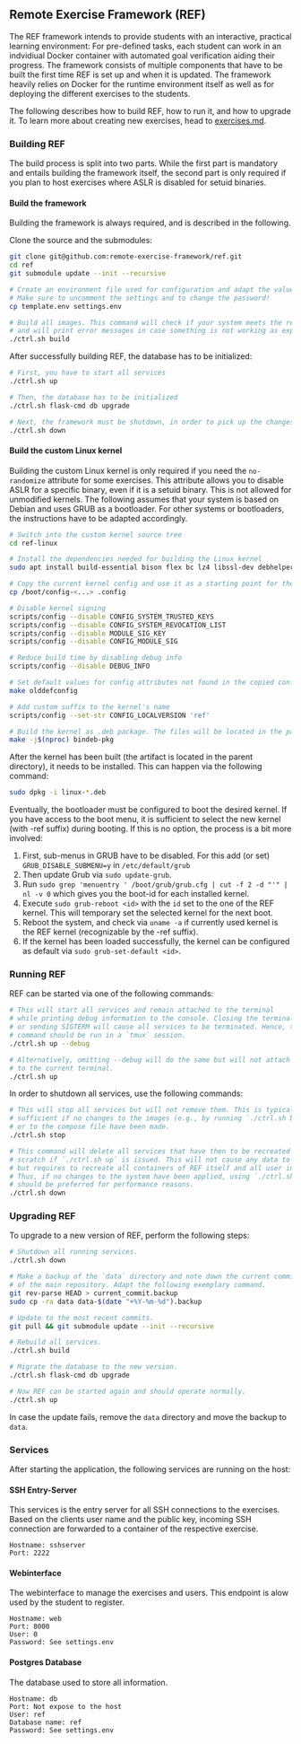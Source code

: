 ## Remote Exercise Framework (REF)
The REF framework intends to provide students with an interactive, practical learning environment: For pre-defined tasks, each student can work in an indvidiual Docker container with automated goal verification aiding their progress.
The framework consists of multiple components that have to be built the first time REF is set up and when it is updated. The framework heavily relies on Docker for the runtime environment itself as well as for deploying the different exercises to the students.

The following describes how to build REF, how to run it, and how to upgrade it. To learn more about creating new exercises, head to [exercises.md](./EXERCISES.md).

### Building REF
The build process is split into two parts. While the first part is mandatory and entails building the framework itself, the second part is only required if you plan to host exercises where ASLR is disabled for setuid binaries.

#### Build the framework
Building the framework is always required, and is described in the following.

Clone the source and the submodules:
```bash
git clone git@github.com:remote-exercise-framework/ref.git
cd ref
git submodule update --init --recursive

# Create an environment file used for configuration and adapt the values in settings.env.
# Make sure to uncomment the settings and to change the password!
cp template.env settings.env

# Build all images. This command will check if your system meets the requirements
# and will print error messages in case something is not working as expected.
./ctrl.sh build
```

After successfully building REF, the database has to be initialized:
```bash
# First, you have to start all services
./ctrl.sh up

# Then, the database has to be initialized
./ctrl.sh flask-cmd db upgrade

# Next, the framework must be shutdown, in order to pick up the changes applied to the db.
./ctrl.sh down
```


#### Build the custom Linux kernel
Building the custom Linux kernel is only required if you need the `no-randomize` attribute for some exercises. This attribute allows you to disable ASLR for a specific binary, even if it is a setuid binary. This is not allowed for unmodified kernels. The following assumes that your system is based on Debian and uses GRUB as a bootloader. For other systems or bootloaders, the instructions have to be adapted accordingly.

```bash
# Switch into the custom kernel source tree
cd ref-linux

# Install the dependencies needed for building the Linux kernel
sudo apt install build-essential bison flex bc lz4 libssl-dev debhelper libelf-dev pahole

# Copy the current kernel config and use it as a starting point for the new kernel.
cp /boot/config-<...> .config

# Disable kernel signing
scripts/config --disable CONFIG_SYSTEM_TRUSTED_KEYS
scripts/config --disable CONFIG_SYSTEM_REVOCATION_LIST
scripts/config --disable MODULE_SIG_KEY
scripts/config --disable CONFIG_MODULE_SIG

# Reduce build time by disabling debug info
scripts/config --disable DEBUG_INFO

# Set default values for config attributes not found in the copied config.
make olddefconfig

# Add custom suffix to the kernel's name
scripts/config --set-str CONFIG_LOCALVERSION 'ref'

# Build the kernel as .deb package. The files will be located in the parent directory.
make -j$(nproc) bindeb-pkg
```

After the kernel has been built (the artifact is located in the parent directory), it needs to be installed. This can happen via the following command:
```bash
sudo dpkg -i linux-*.deb
```

Eventually, the bootloader must be configured to boot the desired kernel. If you have access to the boot menu, it is sufficient to select the new kernel (with -ref suffix) during booting. If this is no option, the process is a bit more involved:
1. First, sub-menus in GRUB have to be disabled. For this add (or set) `GRUB_DISABLE_SUBMENU=y` in `/etc/default/grub`
2. Then update Grub via `sudo update-grub`.
3. Run `sudo grep 'menuentry ' /boot/grub/grub.cfg | cut -f 2 -d "'" | nl -v 0` which gives you the boot-id for each installed kernel.
4. Execute `sudo grub-reboot <id>` with the `id` set to the one of the REF kernel. This will temporary set the selected kernel for the next boot.
5. Reboot the system, and check via `uname -a` if currently used kernel is the REF kernel (recognizable by the -ref suffix).
6. If the kernel has been loaded successfully, the kernel can be configured as default via `sudo grub-set-default <id>`.


### Running REF
REF can be started via one of the following commands:
```bash
# This will start all services and remain attached to the terminal
# while printing debug information to the console. Closing the terminal,
# or sending SIGTERM will cause all services to be terminated. Hence, this
# command should be run in a `tmux` session.
./ctrl.sh up --debug

# Alternatively, omitting --debug will do the same but will not attach
# to the current terminal.
./ctrl.sh up
```

In order to shutdown all services, use the following commands:
```bash
# This will stop all services but will not remove them. This is typically
# sufficient if no changes to the images (e.g., by running `./ctrl.sh build`)
# or to the compose file have been made.
./ctrl.sh stop

# This command will delete all services that have then to be recreated from
# scratch if `./ctrl.sh up` is issued. This will not cause any data to be lost
# but requires to recreate all containers of REF itself and all user instances.
# Thus, if no changes to the system have been applied, using `./ctrl.sh stop`
# should be preferred for performance reasons.
./ctrl.sh down
```

### Upgrading REF
To upgrade to a new version of REF, perform the following steps:

```bash
# Shutdown all running services.
./ctrl.sh down

# Make a backup of the `data` directory and note down the current commit
# of the main repository. Adapt the following exemplary command.
git rev-parse HEAD > current_commit.backup
sudo cp -ra data data-$(date "+%Y-%m-%d").backup

# Update to the most recent commits.
git pull && git submodule update --init --recursive

# Rebuild all services.
./ctrl.sh build

# Migrate the database to the new version.
./ctrl.sh flask-cmd db upgrade

# Now REF can be started again and should operate normally.
./ctrl.sh up
```

In case the update fails, remove the `data` directory and move the backup to `data`.

### Services
After starting the application, the following services are running on the host:

#### SSH Entry-Server
This services is the entry server for all SSH connections to the exercises. Based on the clients user name and the public key, incoming SSH connection are forwarded to a container of the respective exercise.

```
Hostname: sshserver
Port: 2222
```

#### Webinterface
The webinterface to manage the exercises and users. This endpoint is alow used by the student to register.
```
Hostname: web
Port: 8000
User: 0
Password: See settings.env
```

#### Postgres Database
The database used to store all information.
```
Hostname: db
Port: Not expose to the host
User: ref
Database name: ref
Password: See settings.env
```
